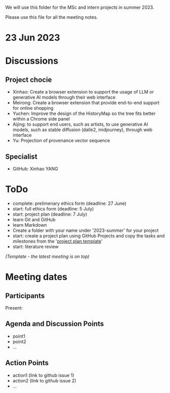 We will use this folder for the MSc and intern projects in summer 2023.

Please use this file for all the meeting notes. 

# 23 Jun 2023

# Discussions
## Project chocie
- Xinhao:  Create a browser extension to support the usage of LLM or generative AI models through their web interface
- Meirong: Create a browser extension that provide end-to-end support for online shopping
- Yuchen: Improve the design of the HistoryMap so the tree fits better within a Chrome side panel
- Aijing: to support end users, such as artists, to use generative AI models, such as stable diffusion (dalle2, midjourney), through web interface
- Yu: Projection of provenance vector sequence


## Specialist
- GitHub: Xinhao YANG

# ToDo
- complete: prelimenary ethics form (deadline: 27 June)
- start: full ethics form (deadline: 5 July)
- start: project plan (deadline: 7 July)
- learn Git and GitHub
- learn Markdown
- Create a folder with your name under '2023-summer' for your project
- start: create a project plan using GitHub Projects and copy the tasks and milestones from the '[project plan template](https://github.com/users/kaidatavis/projects/2)'
- start: literature review

*(Template - the latest meeting is on top)*

# Meeting dates

## Participants

Present:

## Agenda and Discussion Points

- point1
- point2
- ...

## Action Points

- action1 (link to github issue 1)
- action2 (link to github issue 2)
- ...

